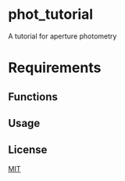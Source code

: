 # phot_tutorial
A tutorial for aperture photometry

# Requirements

## Functions

## Usage

## License
[MIT](https://choosealicense.com/licenses/mit/)

